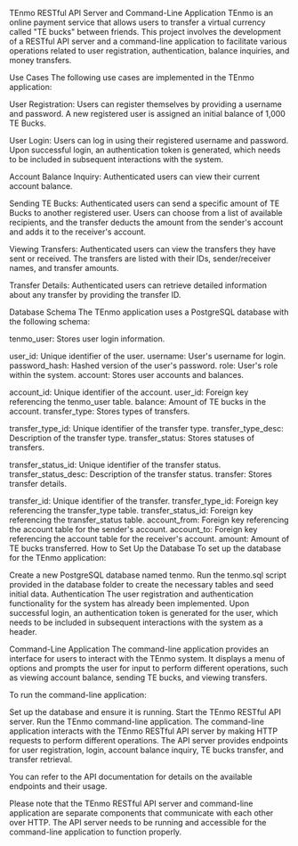 TEnmo RESTful API Server and Command-Line Application
TEnmo is an online payment service that allows users to transfer a virtual currency called "TE bucks" between friends. This project involves the development of a RESTful API server and a command-line application to facilitate various operations related to user registration, authentication, balance inquiries, and money transfers.

Use Cases
The following use cases are implemented in the TEnmo application:

User Registration: Users can register themselves by providing a username and password. A new registered user is assigned an initial balance of 1,000 TE Bucks.

User Login: Users can log in using their registered username and password. Upon successful login, an authentication token is generated, which needs to be included in subsequent interactions with the system.

Account Balance Inquiry: Authenticated users can view their current account balance.

Sending TE Bucks: Authenticated users can send a specific amount of TE Bucks to another registered user. Users can choose from a list of available recipients, and the transfer deducts the amount from the sender's account and adds it to the receiver's account.

Viewing Transfers: Authenticated users can view the transfers they have sent or received. The transfers are listed with their IDs, sender/receiver names, and transfer amounts.

Transfer Details: Authenticated users can retrieve detailed information about any transfer by providing the transfer ID.

Database Schema
The TEnmo application uses a PostgreSQL database with the following schema:

tenmo_user: Stores user login information.

user_id: Unique identifier of the user.
username: User's username for login.
password_hash: Hashed version of the user's password.
role: User's role within the system.
account: Stores user accounts and balances.

account_id: Unique identifier of the account.
user_id: Foreign key referencing the tenmo_user table.
balance: Amount of TE bucks in the account.
transfer_type: Stores types of transfers.

transfer_type_id: Unique identifier of the transfer type.
transfer_type_desc: Description of the transfer type.
transfer_status: Stores statuses of transfers.

transfer_status_id: Unique identifier of the transfer status.
transfer_status_desc: Description of the transfer status.
transfer: Stores transfer details.

transfer_id: Unique identifier of the transfer.
transfer_type_id: Foreign key referencing the transfer_type table.
transfer_status_id: Foreign key referencing the transfer_status table.
account_from: Foreign key referencing the account table for the sender's account.
account_to: Foreign key referencing the account table for the receiver's account.
amount: Amount of TE bucks transferred.
How to Set Up the Database
To set up the database for the TEnmo application:

Create a new PostgreSQL database named tenmo.
Run the tenmo.sql script provided in the database folder to create the necessary tables and seed initial data.
Authentication
The user registration and authentication functionality for the system has already been implemented. Upon successful login, an authentication token is generated for the user, which needs to be included in subsequent interactions with the system as a header.

Command-Line Application
The command-line application provides an interface for users to interact with the TEnmo system. It displays a menu of options and prompts the user for input to perform different operations, such as viewing account balance, sending TE bucks, and viewing transfers.

To run the command-line application:

Set up the database and ensure it is running.
Start the TEnmo RESTful API server.
Run the TEnmo command-line application.
The command-line application interacts with the TEnmo RESTful API server by making HTTP requests to perform different operations. The API server provides endpoints for user registration, login, account balance inquiry, TE bucks transfer, and transfer retrieval.

You can refer to the API documentation for details on the available endpoints and their usage.

Please note that the TEnmo RESTful API server and command-line application are separate components that communicate with each other over HTTP. The API server needs to be running and accessible for the command-line application to function properly.
